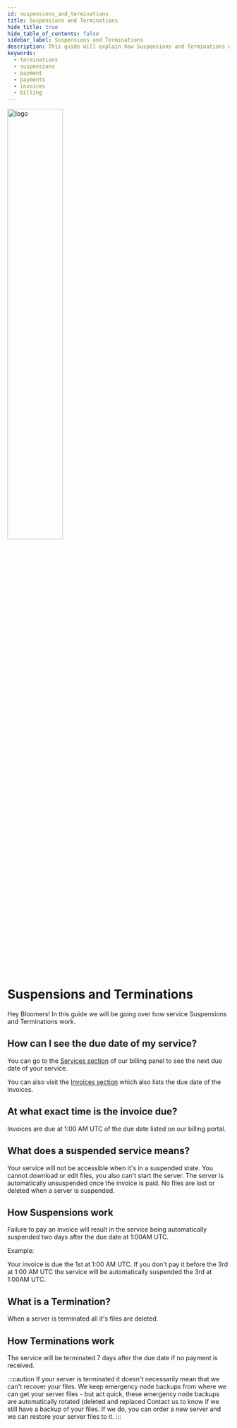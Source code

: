 ```yaml
---
id: suspensions_and_terminations
title: Suspensions and Terminations
hide_title: true
hide_table_of_contents: false
sidebar_label: Suspensions and Terminations
description: This guide will explain how Suspensions and Terminations work on Bloom.
keywords:
  - terminations
  - suspensions
  - payment
  - payments
  - invoices
  - billing
---
```


<div class="text--center">
<img src="https://bloom.host/logo-white.svg" alt="logo" height="50%" width="50%"/>
<h1>Suspensions and Terminations</h1>
</div>

Hey Bloomers! In this guide we will be going over how service Suspensions and Terminations work.

## How can I see the due date of my service?

You can go to the [Services section](https://billing.bloom.host/clientarea.php?action=services) of our billing panel to see the next due date of your service.

You can also visit the [Invoices section](https://billing.bloom.host/clientarea.php?action=invoices) which also lists the due date of the invoices.

## At what exact time is the invoice due?

Invoices are due at 1:00 AM UTC of the due date listed on our billing portal.

## What does a suspended service means?

Your service will not be accessible when it's in a suspended state. You cannot download or edit files, you also can't start the server. The server is automatically unsuspended once the invoice is paid. No files are lost or deleted when a server is suspended.

## How Suspensions work

Failure to pay an invoice will result in the service being automatically suspended two days after the due date at 1:00AM UTC.

Example:

Your invoice is due the 1st at 1:00 AM UTC. If you don't pay it before the 3rd at 1:00 AM UTC the service will be automatically suspended the 3rd at 1:00AM UTC.

## What is a Termination?

When a server is terminated all it's files are deleted.

## How Terminations work

The service will be terminated 7 days after the due date if no payment is received.

:::caution
If your server is terminated it doesn't necessarily mean that we can't recover your files. We keep emergency node backups from where we can get your server files - but act quick, these emergency node backups are automatically rotated (deleted and replaced
Contact us to know if we still have a backup of your files. If we do, you can order a new server and we can restore your server files to it.
:::
